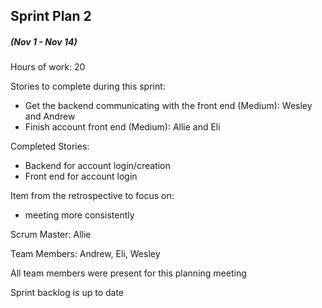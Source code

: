 ## Sprint Plan 2 
##### (Nov 1 - Nov 14)

Hours of work: 20

Stories to complete during this sprint: 
- Get the backend communicating with the front end (Medium): Wesley and Andrew
- Finish account front end (Medium): Allie and Eli

Completed Stories:
- Backend for account login/creation
- Front end for account login

Item from the retrospective to focus on: 
- meeting more consistently

Scrum Master: Allie

Team Members: Andrew, Eli, Wesley

All team members were present for this planning meeting

Sprint backlog is up to date
